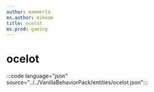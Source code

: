 ```yaml
---
author: mammerla
ms.author: mikeam
title: ocelot
ms.prod: gaming
---
```


# ocelot

:::code language="json" source="../../VanillaBehaviorPack/entities/ocelot.json":::
